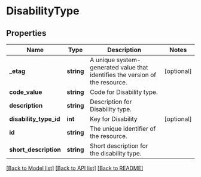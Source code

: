 # DisabilityType

## Properties
Name | Type | Description | Notes
------------ | ------------- | ------------- | -------------
**_etag** | **string** | A unique system-generated value that identifies the version of the resource. | [optional] 
**code_value** | **string** | Code for Disability type. | 
**description** | **string** | Description for Disability type. | 
**disability_type_id** | **int** | Key for Disability | [optional] 
**id** | **string** | The unique identifier of the resource. | 
**short_description** | **string** | Short description for the disability type. | 

[[Back to Model list]](../README.md#documentation-for-models) [[Back to API list]](../README.md#documentation-for-api-endpoints) [[Back to README]](../README.md)


